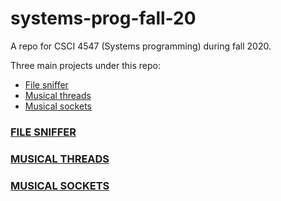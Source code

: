 # systems-prog-fall-20
A repo for CSCI 4547 (Systems programming) during fall 2020.

Three main projects under this repo:
* [File sniffer](#file-sniffer)
* [Musical threads](#musical-threads)
* [Musical sockets](#musical-sockets)


### [FILE SNIFFER](file_sniffer/)

### [MUSICAL THREADS](musical_threads/)

### [MUSICAL SOCKETS](musical_sockets/)
